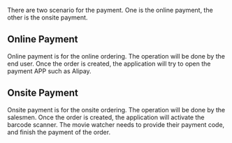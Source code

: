 There are two scenario for the payment. One is the online payment, the other is the onsite payment.

## Online Payment
Online payment is for the online ordering. The operation will be done by the end user.
Once the order is created, the application will try to open the payment APP such as Alipay. 

## Onsite Payment
Onsite payment is for the onsite ordering. The operation will be done by the salesmen. 
Once the order is created, the application will activate the barcode scanner. 
The movie watcher needs to provide their payment code, and finish the payment of the order.
